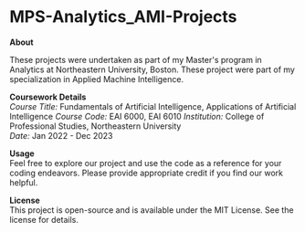 # MPS-Analytics_AMI-Projects

**About**

These projects were undertaken as part of my Master's program in Analytics at Northeastern University, Boston. These project were part of my specialization in Applied Machine Intelligence. 

**Coursework Details**  
*Course Title:* Fundamentals of Artificial Intelligence, Applications of Artificial Intelligence
*Course Code:* EAI 6000, EAI 6010
*Institution:* College of Professional Studies, Northeastern University  
*Date:* Jan 2022 - Dec 2023

**Usage**  
Feel free to explore our project and use the code as a reference for your coding endeavors. Please provide appropriate credit if you find our work helpful.  
  
**License**  
This project is open-source and is available under the MIT License. See the license for details.
